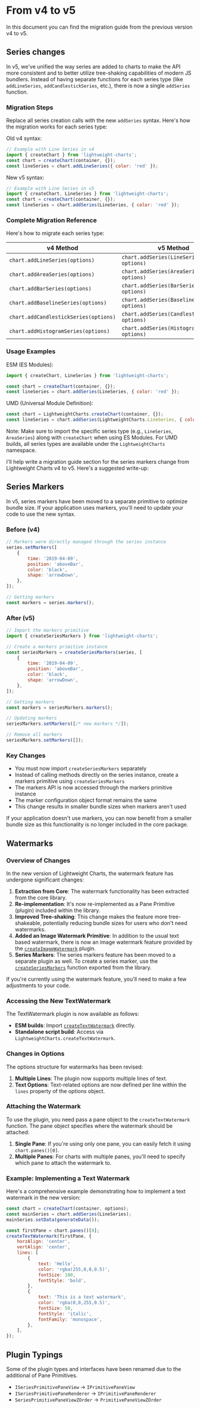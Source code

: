 # From v4 to v5

In this document you can find the migration guide from the previous version v4
to v5.

## Series changes

In v5, we've unified the way series are added to charts to make the API more consistent and to better utilize tree-shaking capabilities of modern JS bundlers. Instead of having separate functions for each series type (like `addLineSeries`, `addCandlestickSeries`, etc.), there is now a single `addSeries` function.

### Migration Steps

Replace all series creation calls with the new `addSeries` syntax. Here's how the migration works for each series type:

Old v4 syntax:

```js
// Example with Line Series in v4
import { createChart } from 'lightweight-charts';
const chart = createChart(container, {});
const lineSeries = chart.addLineSeries({ color: 'red' });
```

New v5 syntax:

```js
// Example with Line Series in v5
import { createChart, LineSeries } from 'lightweight-charts';
const chart = createChart(container, {});
const lineSeries = chart.addSeries(LineSeries, { color: 'red' });
```

### Complete Migration Reference

Here's how to migrate each series type:

| v4 Method | v5 Method |
|-----------|-----------|
| `chart.addLineSeries(options)` | `chart.addSeries(LineSeries, options)` |
| `chart.addAreaSeries(options)` | `chart.addSeries(AreaSeries, options)` |
| `chart.addBarSeries(options)` | `chart.addSeries(BarSeries, options)` |
| `chart.addBaselineSeries(options)` | `chart.addSeries(BaselineSeries, options)` |
| `chart.addCandlestickSeries(options)` | `chart.addSeries(CandlestickSeries, options)` |
| `chart.addHistogramSeries(options)` | `chart.addSeries(HistogramSeries, options)` |

### Usage Examples

ESM (ES Modules):

```js
import { createChart, LineSeries } from 'lightweight-charts';

const chart = createChart(container, {});
const lineSeries = chart.addSeries(LineSeries, { color: 'red' });
```

UMD (Universal Module Definition):

```js
const chart = LightweightCharts.createChart(container, {});
const lineSeries = chart.addSeries(LightweightCharts.LineSeries, { color: 'red' });
```

Note: Make sure to import the specific series type (e.g., `LineSeries`, `AreaSeries`) along with `createChart` when using ES Modules. For UMD builds, all series types are available under the `LightweightCharts` namespace.

I'll help write a migration guide section for the series markers change from Lightweight Charts v4 to v5. Here's a suggested write-up:

## Series Markers

In v5, series markers have been moved to a separate primitive to optimize bundle size. If your application uses markers, you'll need to update your code to use the new syntax.

### Before (v4)

```javascript
// Markers were directly managed through the series instance
series.setMarkers([
    {
        time: '2019-04-09',
        position: 'aboveBar',
        color: 'black',
        shape: 'arrowDown',
    },
]);

// Getting markers
const markers = series.markers();
```

### After (v5)

```javascript
// Import the markers primitive
import { createSeriesMarkers } from 'lightweight-charts';

// Create a markers primitive instance
const seriesMarkers = createSeriesMarkers(series, [
    {
        time: '2019-04-09',
        position: 'aboveBar',
        color: 'black',
        shape: 'arrowDown',
    },
]);

// Getting markers
const markers = seriesMarkers.markers();

// Updating markers
seriesMarkers.setMarkers([/* new markers */]);

// Remove all markers
seriesMarkers.setMarkers([]);
```

### Key Changes

- You must now import `createSeriesMarkers` separately
- Instead of calling methods directly on the series instance, create a markers primitive using `createSeriesMarkers`
- The markers API is now accessed through the markers primitive instance
- The marker configuration object format remains the same
- This change results in smaller bundle sizes when markers aren't used

If your application doesn't use markers, you can now benefit from a smaller bundle size as this functionality is no longer included in the core package.

## Watermarks

### Overview of Changes

In the new version of Lightweight Charts, the watermark feature has undergone significant changes:

1. **Extraction from Core**: The watermark functionality has been extracted from the core library.
2. **Re-implementation**: It's now re-implemented as a Pane Primitive (plugin) included within the library.
3. **Improved Tree-shaking**: This change makes the feature more tree-shakeable, potentially reducing bundle sizes for users who don't need watermarks.
4. **Added an Image Watermark Primitive**: In addition to the usual text based watermark, there is now
an image watermark feature provided by the [`createImageWatermark`](/api/functions/createImageWatermark.md) plugin.
5. **Series Markers**: The series markers feature has been moved to a separate plugin as well. To create a series marker, use the [`createSeriesMarkers`](/api/functions/createSeriesMarkers.md) function exported from the library.

If you're currently using the watermark feature, you'll need to make a few adjustments to your code.

### Accessing the New TextWatermark

The TextWatermark plugin is now available as follows:

- **ESM builds**: Import [`createTextWatermark`](/api/functions/createTextWatermark.md) directly.
- **Standalone script build**: Access via `LightweightCharts.createTextWatermark`.

### Changes in Options

The options structure for watermarks has been revised:

1. **Multiple Lines**: The plugin now supports multiple lines of text.
2. **Text Options**: Text-related options are now defined per line within the `lines` property of the options object.

### Attaching the Watermark

To use the plugin, you need pass a pane object to the `createTextWatermark` function. The pane object specifies where the watermark should be attached:

1. **Single Pane**: If you're using only one pane, you can easily fetch it using `chart.panes()[0]`.
2. **Multiple Panes**: For charts with multiple panes, you'll need to specify which pane to attach the watermark to.

### Example: Implementing a Text Watermark

Here's a comprehensive example demonstrating how to implement a text watermark in the new version:

```js
const chart = createChart(container, options);
const mainSeries = chart.addSeries(LineSeries);
mainSeries.setData(generateData());

const firstPane = chart.panes()[0];
createTextWatermark(firstPane, {
    horzAlign: 'center',
    vertAlign: 'center',
    lines: [
        {
            text: 'Hello',
            color: 'rgba(255,0,0,0.5)',
            fontSize: 100,
            fontStyle: 'bold',
        },
        {
            text: 'This is a text watermark',
            color: 'rgba(0,0,255,0.5)',
            fontSize: 50,
            fontStyle: 'italic',
            fontFamily: 'monospace',
        },
    ],
});
```

## Plugin Typings

Some of the plugin types and interfaces have been renamed due to the additional
of Pane Primitives.

- `ISeriesPrimitivePaneView` -> `IPrimitivePaneView`
- `ISeriesPrimitivePaneRenderer` -> `IPrimitivePaneRenderer`
- `SeriesPrimitivePaneViewZOrder` -> `PrimitivePaneViewZOrder`
